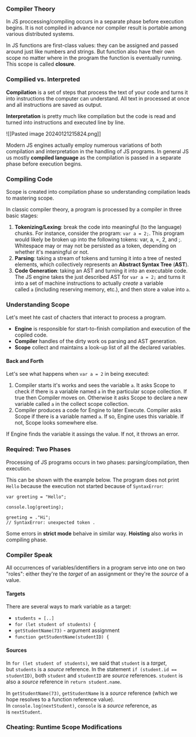 ### Compiler Theory

In JS proccessing/compiling occurs in a separate phase before execution begins. It is not compiled in advance nor compiler result is portable among various distributed systems.

In JS functions are first-class values: they can be assigned and passed around just like numbers and strings. But function also have their own scope no matter where in the program the function is eventually running. This scope is called **closure**.


### Compilied vs. Interpreted

**Compilation** is a set of steps that process the text of your code and turns it into instructions the computer can understand. All text in processed at once and all instructions are saved as output.

**Interpretation** is pretty much like compilation but the code is read and turned into instructions and executed line by line.

![[Pasted image 20240121215824.png]]

Modern JS engines actually employ numerous variations of both compilation and interpretation in the handling of JS programs. In general JS us mostly **compiled language** as the compilation is passed in a separate phase before execution begins.


### Compiling Code

Scope is created into compilation phase so understanding compilation leads to mastering scope.

In classic compiler theory, a program is processed by a compiler in three basic stages:

1. **Tokenizing/Lexing**: break the code into meaningful (to the language) chunks. For instance, consider the program: `var a = 2;`. This program would likely be broken up into the following tokens: var, a, \=, 2, and ;. Whitespace may or may not be persisted as a token, depending on whether it's meaningful or not.
2. **Parsing**: taking a stream of tokens and turning it into a tree of nested elements, which collectively represents an **Abstract Syntax Tree** (**AST**).
3. **Code Generation**: taking an AST and turning it into an executable code. The JS engine takes the just described AST for `var a = 2;` and turns it into a set of machine instructions to actually _create_ a variable called `a` (including reserving memory, etc.), and then store a value into `a`.


### Understanding Scope

Let's meet hte cast of chacters that interact to process a program.

- **Engine** is responsible for start-to-finish compilation and execution of the copiled code.
- **Compiler** handles of the dirty work os parsing and AST generation.
- **Scope** collect and maintains a look-up list of all the declared variables.

#### Back and Forth

Let's see what happens when `var a = 2` in being executed:

1. Compiler starts it's works and sees the variable `a`. It asks Scope to check if there is a variable named `a` in the particular scope collection. If true then Compiler moves on. Otherwise it asks Scope to declare a new variable called `a` in the collect scope collection.
2. Compiler produces a code for Engine to later Execute. Compiler asks Scope if there is a variable named `a`. If so, Engine uses this variable. If not, Scope looks somewhere else.

If Engine finds the variable it assings the value. If not, it throws an error.



### Required: Two Phases

Processing of JS programs occurs in two phases: parsing/compilation, then execution.

This can be shown with the example below. The program does not print `Hello` because the execution not started because of `SyntaxError`:

```
var greeting = "Hello";

console.log(greeting);

greeting = ."Hi";
// SyntaxError: unexpected token .
```

Some errors in **strict mode** behaive in similar way.
**Hoisting** also works in compiling phase.


### Compiler Speak

All occurrences of variables/identifiers in a program serve into one on two "roles": either they're the _target_ of an assignment or they're the _source_ of a value.

#### Targets

There are several ways to mark variable as a target:
- `students = [..]`
- `for (let student of students) {`
- `getStudentName(73)` - argument assignment
- `function getStudentName(studentID) {`


#### Sources

In `for (let student of students)`, we said that `student` is a _target_, but `students` is a _source_ reference. In the statement `if (student.id == studentID)`, both `student` and `studentID` are _source_ references. `student` is also a _source_ reference in `return student.name`.

In `getStudentName(73)`, `getStudentName` is a _source_ reference (which we hope resolves to a function reference value). In `console.log(nextStudent)`, `console` is a _source_ reference, as is `nextStudent`.


### Cheating: Runtime Scope Modifications
